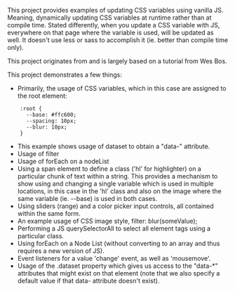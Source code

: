 This project provides examples of updating CSS variables using vanilla JS. Meaning, dynamically updating CSS variables at runtime rather than at compile time. Stated differently, when you update a CSS variable with JS, everywhere on that page where the variable is used, will be updated as well. It doesn't use less or sass to accomplish it (ie. better than compile time only).

This project originates from and is largely based on a tutorial from Wes Bos.

This project demonstrates a few things:

* Primarily, the usage of CSS variables, which in this case are assigned to the root element:

```
    :root {
      --base: #ffc600;
      --spacing: 10px;
      --blur: 10px;
    }
```

* This example shows usage of dataset to obtain a "data-" attribute.
* Usage of filter
* Usage of forEach on a nodeList
* Using a span element to define a class ('hl' for highlighter) on a particular chunk of text within a string. This provides a mechanism to
show using and changing a single variable which is used in multiple 
locations, in this case in the 'hl' class and also on the image where
the same variable (ie. --base) is used in both cases.
* Using sliders (range) and a color picker input controls, all contained 
  within the same form.
* An example usage of CSS image style, filter: blur(someValue);
* Performing a JS querySelectorAll to select all element tags using a particular class.
* Using forEach on a Node List (without converting to an array and thus
  requires a new version of JS).
* Event listeners for a value 'change' event, as well as 'mousemove'.
* Usage of the <element>.dataset property which gives us access to the "data-*" attributes that might exist on that element (note that we also 
specify a default value if that data- attribute doesn't exist). 
 

